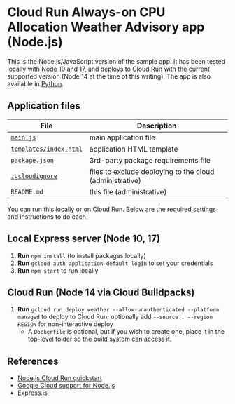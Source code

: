 # Cloud Run Always-on CPU Allocation Weather Advisory app (Node.js)

This is the Node.js/JavaScript version of the sample app. It has been tested locally with Node 10 and 17, and deploys to Cloud Run with the current supported version (Node 14 at the time of this writing). The app is also available in [Python](../python).


## Application files

File | Description
--- | ---
[`main.js`](main.js) | main application file
[`templates/index.html`](templates/index.html) | application HTML template
[`package.json`](package.json) | 3rd-party package requirements file
[`.gcloudignore`](.gcloudignore) | files to exclude deploying to the cloud (administrative)
`README.md` | this file (administrative)

You can run this locally or on Cloud Run. Below are the required settings and instructions to do each.


## **Local Express server (Node 10, 17)**

1. **Run** `npm install` (to install packages locally)
1. **Run** `gcloud auth application-default login` to set your credentials
1. **Run** `npm start` to run locally


## **Cloud Run (Node 14 via Cloud Buildpacks)**

1. **Run** `gcloud run deploy weather --allow-unauthenticated --platform managed` to deploy to Cloud Run; optionally add `--source . --region REGION` for non-interactive deploy
    - A `Dockerfile` is optional, but if you wish to create one, place it in the top-level folder so the build system can access it.


## References

- [Node.js Cloud Run quickstart](https://cloud.google.com/run/docs/quickstarts/build-and-deploy/nodejs)
- [Google Cloud support for Node.js](https://cloud.google.com/nodejs)
- [Express.js](https://expressjs.com)

